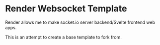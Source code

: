 # Render Websocket Template

Render allows me to make socket.io server backend/Svelte frontend web apps.

This is an attempt to create a base template to fork from.
